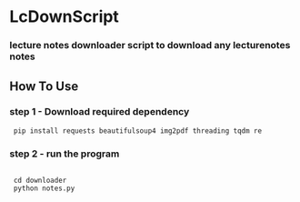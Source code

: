 # LcDownScript
### lecture notes downloader  script to download any lecturenotes notes 



## How To Use

### step 1 - Download required dependency

```
 pip install requests beautifulsoup4 img2pdf threading tqdm re

```

### step 2 - run the program

```

 cd downloader   
 python notes.py

```